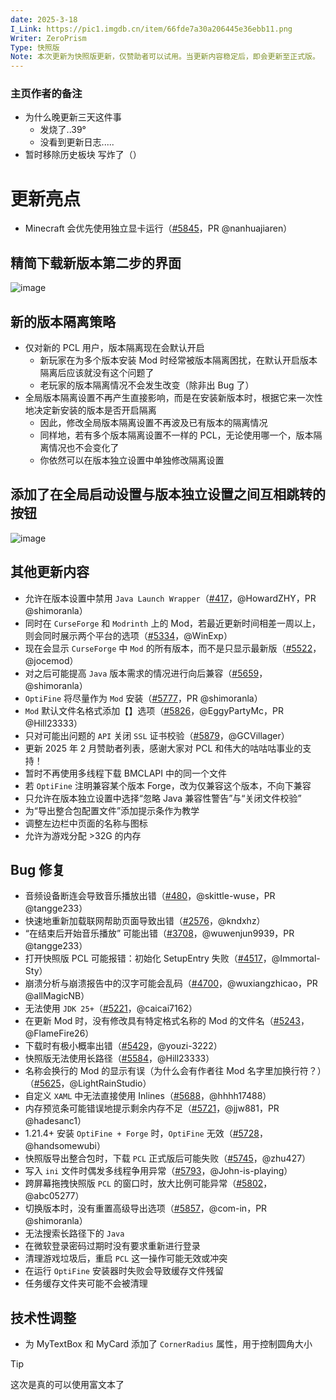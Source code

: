```yaml
---
date: 2025-3-18
I_Link: https://pic1.imgdb.cn/item/66fde7a30a206445e36ebb11.png
Writer: ZeroPrism
Type: 快照版
Note: 本次更新为快照版更新，仅赞助者可以试用。当更新内容稳定后，即会更新至正式版。
---
```


### 主页作者的备注
- 为什么晚更新三天这件事
  - 发烧了..39°
  - 没看到更新日志.....
- 暂时移除历史板块 写炸了（）



# 更新亮点

- <paracolor color="Orange"/>Minecraft 会优先使用独立显卡运行（[#5845](https://github.com/Hex-Dragon/PCL2/issues/5845)，PR @nanhuajiaren）

## 精简下载新版本第二步的界面

![image](https://i2.hdslb.com/bfs/article/07241d42c6623dcbe8663398e95b1af811343203.png)

## 新的版本隔离策略

- 仅对新的 PCL 用户，版本隔离现在会默认开启
  - 新玩家在为多个版本安装 Mod 时经常被版本隔离困扰，在默认开启版本隔离后应该就没有这个问题了
  - 老玩家的版本隔离情况不会发生改变（除非出 Bug 了）
- 全局版本隔离设置不再产生直接影响，而是在安装新版本时，根据它来一次性地决定新安装的版本是否开启隔离
  - 因此，修改全局版本隔离设置不再波及已有版本的隔离情况
  - 同样地，若有多个版本隔离设置不一样的 PCL，无论使用哪一个，版本隔离情况也不会变化了
  - 你依然可以在版本独立设置中单独修改隔离设置

## 添加了在全局启动设置与版本独立设置之间互相跳转的按钮
![image](https://i2.hdslb.com/bfs/article/141135d55bdaf0e84631b43af6f5282d11343203.png)

## 其他更新内容

- <paracolor color="Orange"/>允许在版本设置中禁用 ``Java Launch Wrapper``（[#417](https://github.com/Hex-Dragon/PCL2/issues/417)，@HowardZHY，PR @shimoranla）
- 同时在 ``CurseForge`` 和 ``Modrinth`` 上的 Mod，若最近更新时间相差一周以上，则会同时展示两个平台的选项（[#5334](https://github.com/Hex-Dragon/PCL2/issues/5334)，@WinExp）
- 现在会显示 ``CurseForge`` 中 ``Mod`` 的所有版本，而不是只显示最新版（[#5522](https://github.com/Hex-Dragon/PCL2/issues/5522)，@jocemod）
- 对之后可能提高 ``Java`` 版本需求的情况进行向后兼容（[#5659](https://github.com/Hex-Dragon/PCL2/issues/5659)，@shimoranla）
- <paracolor color="Orange"/>``OptiFine`` 将尽量作为 ``Mod`` 安装（[#5777](https://github.com/Hex-Dragon/PCL2/issues/5777)，PR @shimoranla）
- <paracolor color="Orange"/>``Mod`` 默认文件名格式添加【】选项（[#5826](https://github.com/Hex-Dragon/PCL2/issues/5826)，@EggyPartyMc，PR @Hill23333）
- 只对可能出问题的 ``API`` 关闭 ``SSL`` 证书校验（[#5879](https://github.com/Hex-Dragon/PCL2/issues/5879)，@GCVillager）
- 更新 2025 年 2 月赞助者列表，感谢大家对 PCL 和伟大的咕咕咕事业的支持！
- 暂时不再使用多线程下载 BMCLAPI 中的同一个文件
- 若 ``OptiFine`` 注明兼容某个版本 Forge，改为仅兼容这个版本，不向下兼容
- 只允许在版本独立设置中选择“忽略 Java 兼容性警告”与“关闭文件校验”
- 为“导出整合包配置文件”添加提示条作为教学
- 调整左边栏中页面的名称与图标
- 允许为游戏分配 >32G 的内存

## Bug 修复

- <paracolor color="Orange"/>音频设备断连会导致音乐播放出错（[#480](https://github.com/Hex-Dragon/PCL2/issues/480)，@skittle-wuse，PR @tangge233）
- 快速地重新加载联网帮助页面导致出错（[#2576](https://github.com/Hex-Dragon/PCL2/issues/2576)，@kndxhz）
- <paracolor color="Orange"/>“在结束后开始音乐播放” 可能出错（[#3708](https://github.com/Hex-Dragon/PCL2/issues/3708)，@wuwenjun9939，PR @tangge233）
- 打开快照版 PCL 可能报错：初始化 SetupEntry 失败（[#4517](https://github.com/Hex-Dragon/PCL2/issues/4517)，@Immortal-Sty）
- <paracolor color="Orange"/>崩溃分析与崩溃报告中的汉字可能会乱码（[#4700](https://github.com/Hex-Dragon/PCL2/issues/4700)，@wuxiangzhicao，PR @allMagicNB）
- 无法使用 ``JDK 25+``（[#5221](https://github.com/Hex-Dragon/PCL2/issues/5221)，@caicai7162）
- 在更新 Mod 时，没有修改具有特定格式名称的 Mod 的文件名（[#5243](https://github.com/Hex-Dragon/PCL2/issues/5243)，@FlameFire26）
- 下载时有极小概率出错（[#5429](https://github.com/Hex-Dragon/PCL2/issues/5429)，@youzi-3222）
- 快照版无法使用长路径（[#5584](https://github.com/Hex-Dragon/PCL2/issues/5584)，@Hill23333）
- 名称会换行的 Mod 的显示有误（为什么会有作者往 Mod 名字里加换行符？）（[#5625](https://github.com/Hex-Dragon/PCL2/issues/5625)，@LightRainStudio）
- 自定义 ``XAML`` 中无法直接使用 Inlines（[#5688](https://github.com/Hex-Dragon/PCL2/issues/5688)，@hhhh17488）
- <paracolor color="Orange"/>内存预览条可能错误地提示剩余内存不足（[#5721](https://github.com/Hex-Dragon/PCL2/issues/5721)，@jjw881，PR @hadesanc1）
- 1.21.4+ 安装 ``OptiFine + Forge`` 时，``OptiFine`` 无效（[#5728](https://github.com/Hex-Dragon/PCL2/issues/5728)，@handsomewubi）
- 快照版导出整合包时，下载 ``PCL`` 正式版后可能失败（[#5745](https://github.com/Hex-Dragon/PCL2/issues/5745)，@zhu427）
- 写入 ``ini`` 文件时偶发多线程争用异常（[#5793](https://github.com/Hex-Dragon/PCL2/issues/5793)，@John-is-playing）
- 跨屏幕拖拽快照版 ``PCL`` 的窗口时，放大比例可能异常（[#5802](https://github.com/Hex-Dragon/PCL2/issues/5802)，@abc05277）
- <paracolor color="Orange"/>切换版本时，没有重置高级导出选项（[#5857](https://github.com/Hex-Dragon/PCL2/issues/5857)，@com-in，PR @shimoranla）
- 无法搜索长路径下的 ``Java``
- 在微软登录密码过期时没有要求重新进行登录
- 清理游戏垃圾后，重启 ``PCL`` 这一操作可能无效或冲突
- 在运行 ``OptiFine`` 安装器时失败会导致缓存文件残留
- 任务缓存文件夹可能不会被清理

## 技术性调整

- 为 MyTextBox 和 MyCard 添加了 ``CornerRadius`` 属性，用于控制圆角大小

> [!TIP]
> 这次是真的可以使用富文本了 
